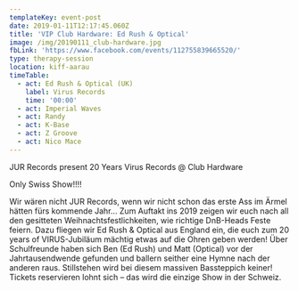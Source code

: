 ```yaml
---
templateKey: event-post
date: 2019-01-11T12:17:45.060Z
title: 'VIP Club Hardware: Ed Rush & Optical'
image: /img/20190111_club-hardware.jpg
fbLink: 'https://www.facebook.com/events/112755839665520/'
type: therapy-session
location: kiff-aarau
timeTable:
  - act: Ed Rush & Optical (UK)
    label: Virus Records
    time: '00:00'
  - act: Imperial Waves
  - act: Randy
  - act: K-Base
  - act: Z Groove
  - act: Nico Mace
---
```

JUR Records present 20 Years Virus Records @ Club Hardware

Only Swiss Show!!!!

Wir wären nicht JUR Records, wenn wir nicht schon das erste Ass im Ärmel hätten fürs kommende Jahr… Zum Auftakt ins 2019 zeigen wir euch nach all den gesitteten Weihnachtsfestlichkeiten, wie richtige DnB-Heads Feste feiern. Dazu fliegen wir Ed Rush & Optical aus England ein, die euch zum 20 years of VIRUS-Jubiläum mächtig etwas auf die Ohren geben werden! Über Schulfreunde haben sich Ben (Ed Rush) und Matt (Optical) vor der Jahrtausendwende gefunden und ballern seither eine Hymne nach der anderen raus. Stillstehen wird bei diesem massiven Bassteppich keiner! Tickets reservieren lohnt sich – das wird die einzige Show in der Schweiz.
